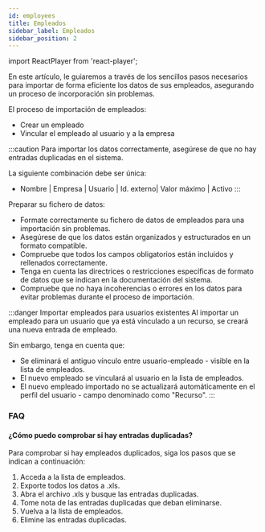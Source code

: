 ```yaml
---
id: employees
title: Empleados
sidebar_label: Empleados
sidebar_position: 2
---
```


import ReactPlayer from 'react-player';

En este artículo, le guiaremos a través de los sencillos pasos necesarios para importar de forma eficiente los datos de sus empleados, asegurando un proceso de incorporación sin problemas.

El proceso de importación de empleados:

- Crear un empleado
- Vincular el empleado al usuario y a la empresa

<ReactPlayer controls muted url='/video/import-employee.mp4' />

:::caution
Para importar los datos correctamente, asegúrese de que no hay entradas duplicadas en el sistema.

La siguiente combinación debe ser única:

- Nombre | Empresa | Usuario | Id. externo| Valor máximo | Activo
  :::

Preparar su fichero de datos:

- Formate correctamente su fichero de datos de empleados para una importación sin problemas.
- Asegúrese de que los datos están organizados y estructurados en un formato compatible.
- Compruebe que todos los campos obligatorios están incluidos y rellenados correctamente.
- Tenga en cuenta las directrices o restricciones específicas de formato de datos que se indican en la documentación del sistema.
- Compruebe que no haya incoherencias o errores en los datos para evitar problemas durante el proceso de importación.

:::danger Importar empleados para usuarios existentes
Al importar un empleado para un usuario que ya está vinculado a un recurso, se creará una nueva entrada de empleado.

Sin embargo, tenga en cuenta que:

- Se eliminará el antiguo vínculo entre usuario-empleado - visible en la lista de empleados.
- El nuevo empleado se vinculará al usuario en la lista de empleados.
- El nuevo empleado importado no se actualizará automáticamente en el perfil del usuario - campo denominado como "Recurso".
  :::

### FAQ

#### ¿Cómo puedo comprobar si hay entradas duplicadas?

Para comprobar si hay empleados duplicados, siga los pasos que se indican a continuación:

1. Acceda a la lista de empleados.
2. Exporte todos los datos a .xls.
3. Abra el archivo .xls y busque las entradas duplicadas.
4. Tome nota de las entradas duplicadas que deban eliminarse.
5. Vuelva a la lista de empleados.
6. Elimine las entradas duplicadas.
